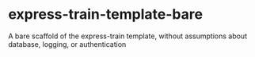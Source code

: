 express-train-template-bare
===========================

A bare scaffold of the express-train template, without assumptions about database, logging, or authentication